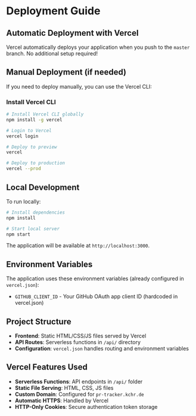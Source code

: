 # Deployment Guide

## Automatic Deployment with Vercel

Vercel automatically deploys your application when you push to the `master` branch. No additional setup required!

## Manual Deployment (if needed)

If you need to deploy manually, you can use the Vercel CLI:

### Install Vercel CLI
```bash
# Install Vercel CLI globally
npm install -g vercel

# Login to Vercel
vercel login

# Deploy to preview
vercel

# Deploy to production  
vercel --prod
```

## Local Development

To run locally:

```bash
# Install dependencies
npm install

# Start local server
npm start
```

The application will be available at `http://localhost:3000`.

## Environment Variables

The application uses these environment variables (already configured in `vercel.json`):

- `GITHUB_CLIENT_ID` - Your GitHub OAuth app client ID (hardcoded in vercel.json)

## Project Structure

- **Frontend**: Static HTML/CSS/JS files served by Vercel
- **API Routes**: Serverless functions in `/api/` directory
- **Configuration**: `vercel.json` handles routing and environment variables

## Vercel Features Used

- **Serverless Functions**: API endpoints in `/api/` folder
- **Static File Serving**: HTML, CSS, JS files
- **Custom Domain**: Configured for `pr-tracker.kchr.de`
- **Automatic HTTPS**: Handled by Vercel
- **HTTP-Only Cookies**: Secure authentication token storage